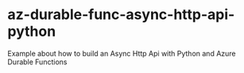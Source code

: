 # az-durable-func-async-http-api-python
Example about how to build an Async Http Api with Python and Azure Durable Functions
